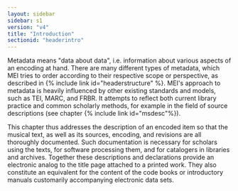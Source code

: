 ```yaml
---
layout: sidebar
sidebar: s1
version: "v4"
title: "Introduction"
sectionid: "headerintro"
---
```


Metadata means "data about data", i.e. information about various aspects of an encoding at hand. There are many different types of metadata, which MEI tries to order according to their respective scope or perspective, as described in {% include link id="headerstructure" %}. MEI's approach to metadata is heavily influenced by other existing standards and models, such as TEI, MARC, and FRBR. It attempts to reflect both current library practice and common scholarly methods, for example in the field of source descriptions (see chapter {% include link id="msdesc"%}).

This chapter thus addresses the description of an encoded item so that the musical text, as well as its sources, encoding, and revisions are all thoroughly documented. Such documentation is necessary for scholars using the texts, for software processing them, and for catalogers in libraries and archives. Together these descriptions and declarations provide an electronic analog to the title page attached to a printed work. They also constitute an equivalent for the content of the code books or introductory manuals customarily accompanying electronic data sets.
